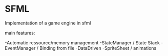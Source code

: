 # SFML
Implementation of a game engine in sfml

main features:

-Automatic ressource/memory management
-StateManager / State Stack
-EventManager / Binding from file
-DataDriven 
-SpriteSheet / animations
